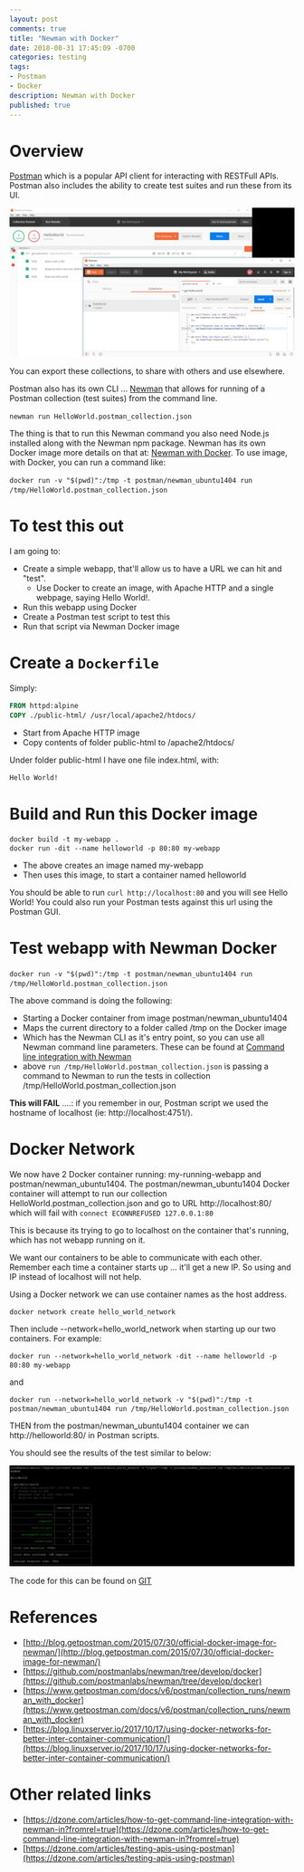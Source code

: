 ```yaml
---
layout: post
comments: true
title: "Newman with Docker"
date: 2018-08-31 17:45:09 -0700
categories: testing
tags: 
- Postman
- Docker
description: Newman with Docker
published: true
---
```


# Overview

[Postman](https://www.getpostman.com/) which is a popular API client for interacting with RESTFull APIs. Postman also includes the ability to create test suites and run these from its UI. 

![Postman UI](/assets/images/testing/Postman1.JPG)

You  can export these collections, to share with others and use elsewhere. 

Postman also has its own CLI ... [Newman](https://www.getpostman.com/docs/v6/postman/collection_runs/command_line_integration_with_newman) that allows for running of a Postman collection (test suites) from the command line. 

`newman run HelloWorld.postman_collection.json`

The thing is that to run this Newman command you also need Node.js installed along with the Newman npm package.  Newman has its own Docker image more details on that at: [Newman with Docker](https://www.getpostman.com/docs/v6/postman/collection_runs/newman_with_docker). To use image, with Docker, you can run a command like:

`docker run -v "$(pwd)":/tmp -t postman/newman_ubuntu1404 run /tmp/HelloWorld.postman_collection.json` 

# To test this out

I am going to: 

- Create a simple webapp, that'll allow us to have a URL we can hit and "test".
  - Use Docker to create an image, with Apache HTTP and a single webpage, saying Hello World!. 
- Run this webapp using Docker 
- Create a Postman test script to test this
- Run that script via Newman Docker image 

# Create a `Dockerfile`

Simply:

```dockerfile
FROM httpd:alpine
COPY ./public-html/ /usr/local/apache2/htdocs/
```

- Start from Apache HTTP image
- Copy contents of folder public-html to /apache2/htdocs/

Under folder public-html I have one file index.html, with: 

```html
Hello World!
```

# Build and Run this Docker image

```
docker build -t my-webapp .
docker run -dit --name helloworld -p 80:80 my-webapp
```

- The above creates an image named my-webapp
- Then uses this image, to start a container named helloworld

You should be able to run `curl http://localhost:80` and you will see Hello World! You could also run your Postman tests against this url using the Postman GUI. 

# Test webapp with Newman Docker

`docker run -v "$(pwd)":/tmp -t postman/newman_ubuntu1404 run /tmp/HelloWorld.postman_collection.json`

The above command is doing the following: 

-  Starting a Docker container from image postman/newman_ubuntu1404
- Maps the current directory to a folder called /tmp on the Docker image
- Which has the Newman CLI as it's entry point, so you can use all Newman command line parameters. These can be found at [Command line integration with Newman](https://www.getpostman.com/docs/v6/postman/collection_runs/command_line_integration_with_newman)
- above `run /tmp/HelloWorld.postman_collection.json` is passing a command to Newman to run the tests in collection /tmp/HelloWorld.postman_collection.json

**This will FAIL** ....: if you remember in our, Postman script  we used the hostname of localhost (ie: http://localhost:4751/).

# Docker Network

We now have 2 Docker container running: my-running-webapp and postman/newman_ubuntu1404. The postman/newman_ubuntu1404 Docker container will attempt to run our collection HelloWorld.postman_collection.json and go to URL http://localhost:80/ which will fail with `connect ECONNREFUSED 127.0.0.1:80` 

This is because its trying to go to localhost on the container that's running, which has not webapp running on it. 

We want our containers to be able to communicate with each other. Remember each time a container starts up ... it'll get a new IP.  So using and IP instead of localhost will not help. 

Using a Docker network we can use container names as the host address. 

```
docker network create hello_world_network
```

Then include --network=hello_world_network when starting up our two containers. For example:

```
docker run --network=hello_world_network -dit --name helloworld -p 80:80 my-webapp
```

and

```
docker run --network=hello_world_network -v "$(pwd)":/tmp -t postman/newman_ubuntu1404 run /tmp/HelloWorld.postman_collection.json
```

THEN from the postman/newman_ubuntu1404 container we can  http://helloworld:80/ in Postman scripts. 

You should see the results of the test similar to below:

![Newman Results](/assets/images/testing/Postman2.JPG)

The code for this can be found on [GIT](https://github.com/melissapalmer/newman-with-docker)

# References

- [http://blog.getpostman.com/2015/07/30/official-docker-image-for-newman/](http://blog.getpostman.com/2015/07/30/official-docker-image-for-newman/)
- [https://github.com/postmanlabs/newman/tree/develop/docker](https://github.com/postmanlabs/newman/tree/develop/docker)
- [https://www.getpostman.com/docs/v6/postman/collection_runs/newman_with_docker](https://www.getpostman.com/docs/v6/postman/collection_runs/newman_with_docker)
- [https://blog.linuxserver.io/2017/10/17/using-docker-networks-for-better-inter-container-communication/](https://blog.linuxserver.io/2017/10/17/using-docker-networks-for-better-inter-container-communication/)

# Other related links
- [https://dzone.com/articles/how-to-get-command-line-integration-with-newman-in?fromrel=true](https://dzone.com/articles/how-to-get-command-line-integration-with-newman-in?fromrel=true)
- [https://dzone.com/articles/testing-apis-using-postman](https://dzone.com/articles/testing-apis-using-postman)
